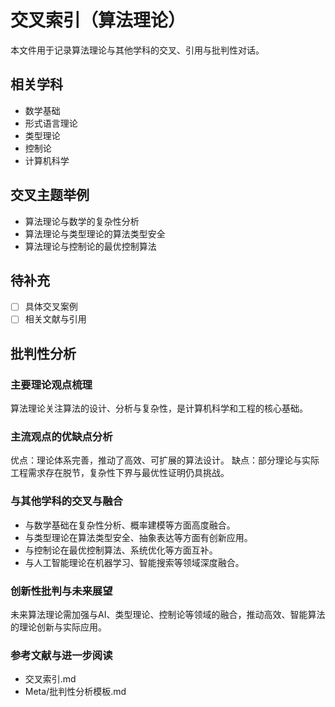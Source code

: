 # 交叉索引（算法理论）

本文件用于记录算法理论与其他学科的交叉、引用与批判性对话。

## 相关学科

- 数学基础
- 形式语言理论
- 类型理论
- 控制论
- 计算机科学

## 交叉主题举例

- 算法理论与数学的复杂性分析
- 算法理论与类型理论的算法类型安全
- 算法理论与控制论的最优控制算法

## 待补充

- [ ] 具体交叉案例
- [ ] 相关文献与引用

## 批判性分析

### 主要理论观点梳理
算法理论关注算法的设计、分析与复杂性，是计算机科学和工程的核心基础。

### 主流观点的优缺点分析
优点：理论体系完善，推动了高效、可扩展的算法设计。
缺点：部分理论与实际工程需求存在脱节，复杂性下界与最优性证明仍具挑战。

### 与其他学科的交叉与融合
- 与数学基础在复杂性分析、概率建模等方面高度融合。
- 与类型理论在算法类型安全、抽象表达等方面有创新应用。
- 与控制论在最优控制算法、系统优化等方面互补。
- 与人工智能理论在机器学习、智能搜索等领域深度融合。

### 创新性批判与未来展望
未来算法理论需加强与AI、类型理论、控制论等领域的融合，推动高效、智能算法的理论创新与实际应用。

### 参考文献与进一步阅读
- 交叉索引.md
- Meta/批判性分析模板.md
